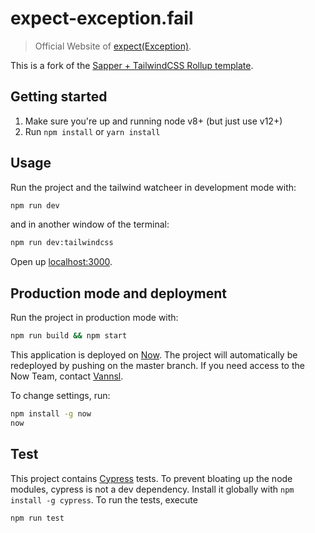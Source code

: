 # expect-exception.fail

> Official Website of [expect(Exception)](https://www.expect-exception.fail/).

This is a fork of the [Sapper + TailwindCSS Rollup template](https://github.com/Vannsl/sapper-tailwindcss-template).

## Getting started

1. Make sure you're up and running node v8+ (but just use v12+)
2. Run `npm install` or `yarn install`

## Usage

Run the project and the tailwind watcheer in development mode with:

```bash
npm run dev
```

and in another window of the terminal:

```bash
npm run dev:tailwindcss
```

Open up [localhost:3000](http://localhost:3000).

## Production mode and deployment

Run the project in production mode with:

```bash
npm run build && npm start
```

This application is deployed on [Now](https://zeit.co/now). The project will automatically be redeployed by pushing on the master branch. If you need access to the Now Team, contact [Vannsl](mailto:boehner.vanessa@gmail.com).

To change settings, run:

```bash
npm install -g now
now
```

## Test

This project contains [Cypress](https://www.cypress.io/) tests. To prevent bloating up the node modules, cypress is not a dev dependency. Install it globally with `npm install -g cypress`. To run the tests, execute

```bash
npm run test
```
